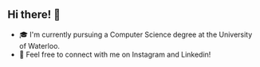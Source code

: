 ## Hi there! 👋

- 🎓 I'm currently pursuing a Computer Science degree at the University of Waterloo.
- 📧 Feel free to connect with me on Instagram and Linkedin!
